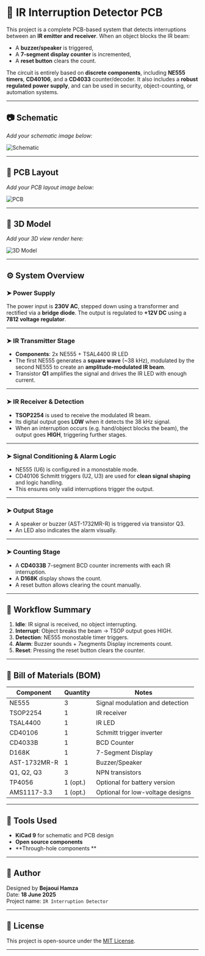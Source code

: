 # 🔦 IR Interruption Detector PCB

This project is a complete PCB-based system that detects interruptions between an **IR emitter and receiver**. When an object blocks the IR beam:
- A **buzzer/speaker** is triggered,
- A **7-segment display counter** is incremented,
- A **reset button** clears the count.

The circuit is entirely based on **discrete components**, including **NE555 timers**, **CD40106**, and a **CD4033** counter/decoder. It also includes a **robust regulated power supply**, and can be used in security, object-counting, or automation systems.

---

## 📷 Schematic

_Add your schematic image below:_

![Schematic](./images/schematic.png)

---

## 🧩 PCB Layout

_Add your PCB layout image below:_

![PCB](./images/pcb.png)

---

## 🧱 3D Model

_Add your 3D view render here:_

![3D Model](./images/3d.png)

---

## ⚙️ System Overview

### ➤ Power Supply
The power input is **230V AC**, stepped down using a transformer and rectified via a **bridge diode**. The output is regulated to **+12V DC** using a **7812 voltage regulator**.

---

### ➤ IR Transmitter Stage

- **Components**: 2x NE555 + TSAL4400 IR LED
- The first NE555 generates a **square wave** (~38 kHz), modulated by the second NE555 to create an **amplitude-modulated IR beam**.
- Transistor **Q1** amplifies the signal and drives the IR LED with enough current.

---

### ➤ IR Receiver & Detection

- **TSOP2254** is used to receive the modulated IR beam.
- Its digital output goes **LOW** when it detects the 38 kHz signal.
- When an interruption occurs (e.g. hand/object blocks the beam), the output goes **HIGH**, triggering further stages.

---

### ➤ Signal Conditioning & Alarm Logic

- NE555 (U6) is configured in a monostable mode.
- CD40106 Schmitt triggers (U2, U3) are used for **clean signal shaping** and logic handling.
- This ensures only valid interruptions trigger the output.

---

### ➤ Output Stage

- A speaker or buzzer (AST-1732MR-R) is triggered via transistor Q3.
- An LED also indicates the alarm visually.

---

### ➤ Counting Stage

- A **CD4033B** 7-segment BCD counter increments with each IR interruption.
- A **D168K** display shows the count.
- A reset button allows clearing the count manually.

---

## 🔁 Workflow Summary

1. **Idle**: IR signal is received, no object interrupting.
2. **Interrupt**: Object breaks the beam → TSOP output goes HIGH.
3. **Detection**: NE555 monostable timer triggers.
4. **Alarm**: Buzzer sounds + 7segments Display increments count.
5. **Reset**: Pressing the reset button clears the counter.

---

## 🧰 Bill of Materials (BOM)

| Component     | Quantity | Notes                              |
|---------------|----------|------------------------------------|
| NE555         | 3        | Signal modulation and detection    |
| TSOP2254      | 1        | IR receiver                        |
| TSAL4400      | 1        | IR LED                             |
| CD40106       | 1        | Schmitt trigger inverter           |
| CD4033B       | 1        | BCD Counter                        |
| D168K         | 1        | 7-Segment Display                  |
| AST-1732MR-R  | 1        | Buzzer/Speaker                     |
| Q1, Q2, Q3    | 3        | NPN transistors                    |
| TP4056        | 1 (opt.) | Optional for battery version       |
| AMS1117-3.3   | 1 (opt.) | Optional for low-voltage designs   |

---

## 🔧 Tools Used

- **KiCad 9** for schematic and PCB design
- **Open source components**
- **Through-hole components **

---

## 🧠 Author

Designed by **Bejaoui Hamza**  
Date: **18 June 2025**  
Project name: `IR Interruption Detector`

---

## 📂 License

This project is open-source under the [MIT License](LICENSE).

---

